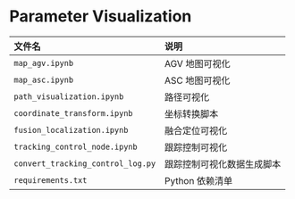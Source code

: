 # Parameter Visualization

| 文件名                            | 说明                       |
|:----------------------------------|:-------------------------|
| `map_agv.ipynb`                   | AGV 地图可视化             |
| `map_asc.ipynb`                   | ASC 地图可视化             |
| `path_visualization.ipynb`        | 路径可视化                 |
| `coordinate_transform.ipynb`      | 坐标转换脚本               |
| `fusion_localization.ipynb`       | 融合定位可视化             |
| `tracking_control_node.ipynb`     | 跟踪控制可视化             |
| `convert_tracking_control_log.py` | 跟踪控制可视化数据生成脚本 |
| `requirements.txt`                | Python 依赖清单            |
